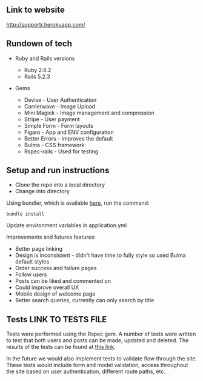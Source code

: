 ## Link to website
  http://supportr.herokuapp.com/

## Rundown of tech

* Ruby and Rails versions  
  * Ruby 2.6.2
  * Rails 5.2.3

* Gems
  * Devise - User Authentication
  * Carrierwave - Image Upload
  * Mini Magick - Image management and compression
  * Stripe - User payment
  * Simple Form - Form layouts
  * Figaro - App and ENV configuration
  * Better Errors - Improves the default
  * Bulma - CSS framework
  * Rspec-rails - Used for testing

## Setup and run instructions

* Clone the repo into a local directory
* Change into directory

Using bundler, which is available [here](https://bundler.io/), run the command:

```
bundle install
```

Update environment variables in application.yml

Improvements and futures features:

* Better page linking
* Design is inconsistent - didn't have time to fully style so used Bulma default styles
* Order success and failure pages
* Follow users
* Posts can be liked and commented on
* Could improve overall UX
* Mobile design of welcome page
* Better search queries, currently can only search by title

## Tests LINK TO TESTS FILE

Tests were performed using the Rspec gem. A number of tests were written to test that both users and posts can be made, updated and deleted. The results of the tests can be found at [this link](https://github.com/RhyG/rails-marketplace/blob/master/docs/test_result.txt).

In the future we would also implement tests to validate flow through the site. These tests would include form and model validation, access throughout the site based on user authentication, different route paths, etc. 
